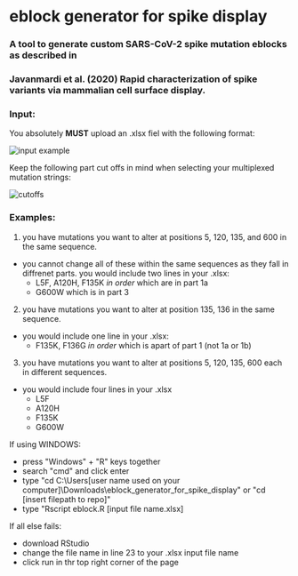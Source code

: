 # eblock generator for spike display
### A tool to generate custom SARS-CoV-2 spike mutation eblocks as described in 
### Javanmardi et al. (2020) Rapid characterization of spike variants via mammalian cell surface display. 

### Input:
You absolutely **MUST** upload an .xlsx fiel with the following format:

![input example](https://user-images.githubusercontent.com/56274447/113521071-c89a0900-955c-11eb-8672-267904fe9ad9.png)

Keep the following part cut offs in mind when selecting your multiplexed mutation strings:

![cutoffs](https://user-images.githubusercontent.com/56274447/113521302-385cc380-955e-11eb-91ff-e1d95269a05f.png)

### Examples:
1. you have mutations you want to alter at positions 5, 120, 135, and 600 in the same sequence. 
- you cannot change all of these within the same sequences as they fall in diffrenet parts. you would include two lines in your .xlsx: 
  - L5F, A120H, F135K *in order* which are in part 1a
  - G600W which is in part 3
2. you have mutations you want to alter at position 135, 136 in the same sequence.
- you would include one line in your .xlsx:
  - F135K, F136G *in order* which is apart of part 1 (not 1a or 1b)
3. you have mutations you want to alter at positions 5, 120, 135, 600 each in different sequences. 
- you would include four lines in your .xlsx
  - L5F
  - A120H
  - F135K
  - G600W

If using WINDOWS:
- press "Windows" + "R" keys together
- search "cmd" and click enter
- type "cd C:\Users\[user name used on your computer]\Downloads\eblock_generator_for_spike_display" or "cd [insert filepath to repo]"
- type "Rscript eblock.R [input file name.xlsx]

If all else fails:
- download RStudio
- change the file name in line 23 to your .xlsx input file name
- click run in thr top right corner of the page
